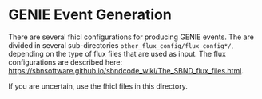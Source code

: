# GENIE Event Generation

There are several fhicl configurations for producing GENIE events. The are divided in several sub-directories `other_flux_config/flux_config*/`, depending on the type of flux files that are used as input. The flux configurations are described here: https://sbnsoftware.github.io/sbndcode_wiki/The_SBND_flux_files.html.

If you are uncertain, use the fhicl files in this directory.